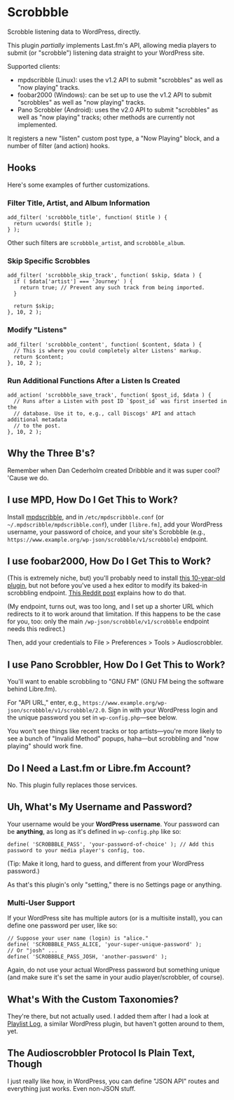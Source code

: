 # Scrobbble
Scrobble listening data to WordPress, directly.

This plugin _partially_ implements Last.fm's API, allowing media players to submit (or "scrobble") listening data straight to your WordPress site.

Supported clients:
- mpdscribble (Linux): uses the v1.2 API to submit "scrobbles" as well as "now playing" tracks.
- foobar2000 (Windows): can be set up to use the v1.2 API to submit "scrobbles" as well as "now playing" tracks.
- Pano Scrobbler (Android): uses the v2.0 API to submit "scrobbles" as well as "now playing" tracks; other methods are currently not implemented.

It registers a new "listen" custom post type, a "Now Playing" block, and a number of filter (and action) hooks.

## Hooks
Here's some examples of further customizations.

### Filter Title, Artist, and Album Information
```
add_filter( 'scrobbble_title', function( $title ) {
  return ucwords( $title );
} );
```
Other such filters are `scrobbble_artist`, and `scrobbble_album`.

### Skip Specific Scrobbles
```
add_filter( 'scrobbble_skip_track', function( $skip, $data ) {
  if ( $data['artist'] === 'Journey' ) {
    return true; // Prevent any such track from being imported.
  }

  return $skip;
}, 10, 2 );
```

### Modify "Listens"
```
add_filter( 'scrobbble_content', function( $content, $data ) {
  // This is where you could completely alter Listens' markup.
  return $content;
}, 10, 2 );
```

### Run Additional Functions After a Listen Is Created
```
add_action( 'scrobbble_save_track', function( $post_id, $data ) {
  // Runs after a Listen with post ID `$post_id` was first inserted in the
  // database. Use it to, e.g., call Discogs' API and attach additional metadata
  // to the post.
}, 10, 2 );
```

## Why the Three B's?
Remember when Dan Cederholm created Dribbble and it was super cool? 'Cause we do.

## I use MPD, How Do I Get This to Work?
Install [mpdscribble](https://www.musicpd.org/clients/mpdscribble/), and in `/etc/mpdscribbble.conf` (or `~/.mpdscribble/mpdscribble.conf`), under `[libre.fm]`, add your WordPress username, your password of choice, and your site's Scrobbble (e.g., `https://www.example.org/wp-json/scrobbble/v1/scrobbble`) endpoint.

## I use foobar2000, How Do I Get This to Work?
(This is extremely niche, but) you'll probably need to install [this 10-year-old plugin](https://www.foobar2000.org/components/view/foo_audioscrobbler), but not before you've used a hex editor to modify its baked-in scrobbling endpoint. [This Reddit post](https://web.archive.org/web/20180522184216/https://www.reddit.com/r/foobar2000/comments/3zaiy6/guide_to_librefm_scrobbling_lastfm_backup_to/) explains how to do that.

(My endpoint, turns out, was too long, and I set up a shorter URL which redirects to it to work around that limitation. If this happens to be the case for you, too: only the main `/wp-json/scrobbble/v1/scrobbble` endpoint needs this redirect.)

Then, add your credentials to File > Preferences > Tools > Audioscrobbler.

## I use Pano Scrobbler, How Do I Get This to Work?
You'll want to enable scrobbling to "GNU FM" (GNU FM being the software behind Libre.fm).

For "API URL," enter, e.g., `https://www.example.org/wp-json/scrobbble/v1/scrobbble/2.0`. Sign in with your WordPress login and the unique password you set in `wp-config.php`—see below.

You won't see things like recent tracks or top artists—you're more likely to see a bunch of "Invalid Method" popups, haha—but scrobbling and "now playing" should work fine.

## Do I Need a Last.fm or Libre.fm Account?
No. This plugin fully replaces those services.

## Uh, What's My Username and Password?
Your username would be your **WordPress username**. Your password can be **anything**, as long as it's defined in `wp-config.php` like so:
```
define( 'SCROBBBLE_PASS', 'your-password-of-choice' ); // Add this password to your media player's config, too.
```
(Tip: Make it long, hard to guess, and different from your WordPress password.)

As that's this plugin's only "setting," there is no Settings page or anything.

### Multi-User Support
If your WordPress site has multiple autors (or is a multisite install), you can define one password per user, like so:
```
// Suppose your user name (login) is "alice."
define( 'SCROBBBLE_PASS_ALICE, 'your-super-unique-password' );
// Or "josh" ...
define( 'SCROBBBLE_PASS_JOSH, 'another-password' );
```
Again, do not use your actual WordPress password but something unique (and make sure it's set the same in your audio player/scrobbler, of course).

## What's With the Custom Taxonomies?
They're there, but not actually used. I added them after I had a look at [Playlist Log](https://wordpress.org/plugins/playlistlog/), a similar WordPress plugin, but haven't gotten around to them, yet.

## The Audioscrobbler Protocol Is Plain Text, Though
I just really like how, in WordPress, you can define "JSON API" routes and everything just works. Even non-JSON stuff.

